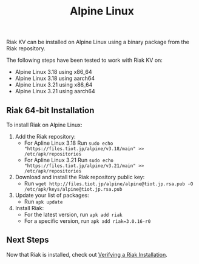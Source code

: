 ﻿---
title_supertext: "Installing on"
title: "Alpine Linux"
description: "installing Riak on Alpine Linux"
project: "riak_kv"
project_version: "3.0.16"
lastmod: 2023-06-23T00:00:00-00:00
sitemap:
  priority: 0.8
menu:
  riak_kv-3.0.16:
    name: "Alpine Linux"
    identifier: "installing_alpine_linux"
    weight: 301
    parent: "installing"
since: 3.0.9
version_history:
  in: "3.0.9+"
toc: true
aliases:
  - /riak/3.0.16/ops/building/installing/installing-on-alpine-linux
  - /riak/kv/3.0.16/ops/building/installing/installing-on-alpine-linux
  - /riak/3.0.16/installing/alpine-linux/
  - /riak/kv/3.0.16/installing/alpine-linux/
---

[security index]: {{<baseurl>}}riak/kv/3.0.16/using/security/
[install source erlang]: {{<baseurl>}}riak/kv/3.0.16/setup/installing/source/erlang
[install verify]: {{<baseurl>}}riak/kv/3.0.16/setup/installing/verify

Riak KV can be installed on Alpine Linux using a binary
package from the Riak repository.

The following steps have been tested to work with Riak KV on:

* Alpine Linux 3.18 using x86_64
* Alpine Linux 3.18 using aarch64
* Alpine Linux 3.21 using x86_64
* Alpine Linux 3.21 using aarch64

## Riak 64-bit Installation

To install Riak on Alpine Linux:

1. Add the Riak repository:
   * For Apline Linux 3.18 Run `sudo echo "https://files.tiot.jp/alpine/v3.18/main" >> /etc/apk/repositories`
   * For Apline Linux 3.21 Run `sudo echo "https://files.tiot.jp/alpine/v3.21/main" >> /etc/apk/repositories`
2. Download and install the Riak repository public key:
   * Run `wget http://files.tiot.jp/alpine/alpine@tiot.jp.rsa.pub -O /etc/apk/keys/alpine@tiot.jp.rsa.pub`
3. Update your list of packages:
   * Run `apk update`
4. Install Riak:
   * For the latest version, run `apk add riak`
   * For a specific version, run `apk add riak=3.0.16-r0`

## Next Steps

Now that Riak is installed, check out [Verifying a Riak Installation][install verify].
